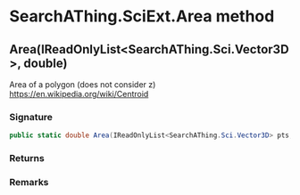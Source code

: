 # SearchAThing.SciExt.Area method
## Area(IReadOnlyList<SearchAThing.Sci.Vector3D>, double)
Area of a polygon (does not consider z)
            https://en.wikipedia.org/wiki/Centroid

### Signature
```csharp
public static double Area(IReadOnlyList<SearchAThing.Sci.Vector3D> pts, double tol)
```
### Returns

### Remarks

